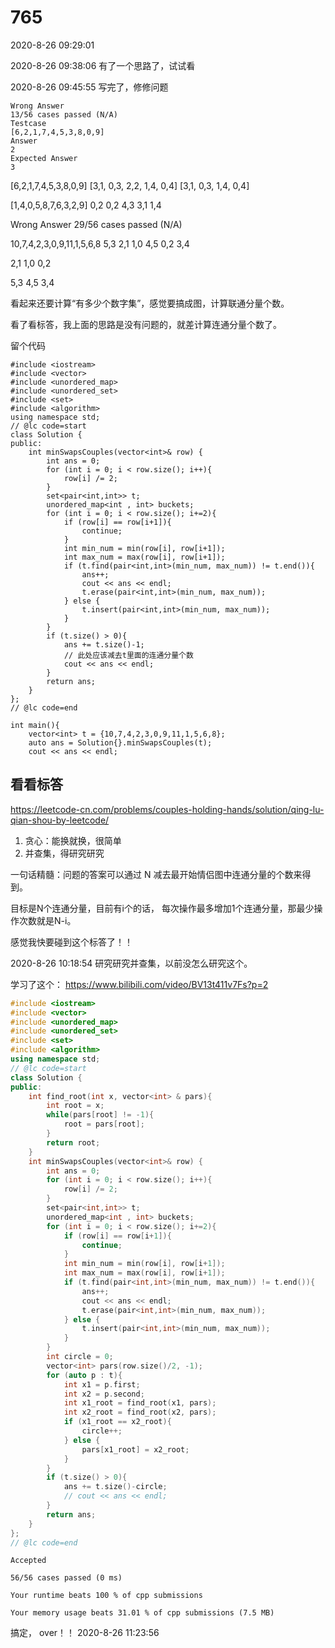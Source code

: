 # 765

2020-8-26 09:29:01


2020-8-26 09:38:06
有了一个思路了，试试看

2020-8-26 09:45:55
写完了，修修问题

```
Wrong Answer
13/56 cases passed (N/A)
Testcase
[6,2,1,7,4,5,3,8,0,9]
Answer
2
Expected Answer
3
```


[6,2,1,7,4,5,3,8,0,9]
[3,1, 0,3, 2,2, 1,4, 0,4]
[3,1, 0,3, 1,4, 0,4]


[1,4,0,5,8,7,6,3,2,9]
0,2 0,2 4,3 3,1 1,4

Wrong Answer
29/56 cases passed (N/A)

10,7,4,2,3,0,9,11,1,5,6,8
5,3 2,1 1,0 4,5 0,2 3,4

2,1 1,0 0,2

5,3 4,5 3,4


看起来还要计算“有多少个数字集”，感觉要搞成图，计算联通分量个数。

看了看标答，我上面的思路是没有问题的，就差计算连通分量个数了。

留个代码

```
#include <iostream>
#include <vector>
#include <unordered_map>
#include <unordered_set>
#include <set>
#include <algorithm>
using namespace std;
// @lc code=start
class Solution {
public:
    int minSwapsCouples(vector<int>& row) {
        int ans = 0;
        for (int i = 0; i < row.size(); i++){
            row[i] /= 2;
        }
        set<pair<int,int>> t;
        unordered_map<int , int> buckets;
        for (int i = 0; i < row.size(); i+=2){
            if (row[i] == row[i+1]){
                continue;
            }
            int min_num = min(row[i], row[i+1]);
            int max_num = max(row[i], row[i+1]);
            if (t.find(pair<int,int>(min_num, max_num)) != t.end()){
                ans++;
                cout << ans << endl;
                t.erase(pair<int,int>(min_num, max_num));
            } else {
                t.insert(pair<int,int>(min_num, max_num));
            }
        }
        if (t.size() > 0){
            ans += t.size()-1;
            // 此处应该减去t里面的连通分量个数
            cout << ans << endl;
        }
        return ans;
    }
};
// @lc code=end

int main(){
    vector<int> t = {10,7,4,2,3,0,9,11,1,5,6,8};
    auto ans = Solution{}.minSwapsCouples(t);
    cout << ans << endl;
```

## 看看标答

https://leetcode-cn.com/problems/couples-holding-hands/solution/qing-lu-qian-shou-by-leetcode/

1. 贪心：能换就换，很简单
2. 并查集，得研究研究

一句话精髓：问题的答案可以通过 N 减去最开始情侣图中连通分量的个数来得到。

目标是N个连通分量，目前有i个的话， 每次操作最多增加1个连通分量，那最少操作次数就是N-i。

感觉我快要碰到这个标答了！！

2020-8-26 10:18:54
研究研究并查集，以前没怎么研究这个。

学习了这个：
https://www.bilibili.com/video/BV13t411v7Fs?p=2

```cpp
#include <iostream>
#include <vector>
#include <unordered_map>
#include <unordered_set>
#include <set>
#include <algorithm>
using namespace std;
// @lc code=start
class Solution {
public:
    int find_root(int x, vector<int> & pars){
        int root = x;
        while(pars[root] != -1){
            root = pars[root];
        }
        return root;
    }
    int minSwapsCouples(vector<int>& row) {
        int ans = 0;
        for (int i = 0; i < row.size(); i++){
            row[i] /= 2;
        }
        set<pair<int,int>> t;
        unordered_map<int , int> buckets;
        for (int i = 0; i < row.size(); i+=2){
            if (row[i] == row[i+1]){
                continue;
            }
            int min_num = min(row[i], row[i+1]);
            int max_num = max(row[i], row[i+1]);
            if (t.find(pair<int,int>(min_num, max_num)) != t.end()){
                ans++;
                cout << ans << endl;
                t.erase(pair<int,int>(min_num, max_num));
            } else {
                t.insert(pair<int,int>(min_num, max_num));
            }
        }
        int circle = 0;
        vector<int> pars(row.size()/2, -1);
        for (auto p : t){
            int x1 = p.first;
            int x2 = p.second;
            int x1_root = find_root(x1, pars);
            int x2_root = find_root(x2, pars);
            if (x1_root == x2_root){
                circle++;
            } else {
                pars[x1_root] = x2_root;
            }
        }
        if (t.size() > 0){
            ans += t.size()-circle;
            // cout << ans << endl;
        }
        return ans;
    }
};
// @lc code=end
```


```
Accepted

56/56 cases passed (0 ms)

Your runtime beats 100 % of cpp submissions

Your memory usage beats 31.01 % of cpp submissions (7.5 MB)
```

搞定， over！！
2020-8-26 11:23:56